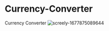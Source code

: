 # Currency-Converter
Currency Converter
![screely-1677875089644](https://user-images.githubusercontent.com/121637550/222824350-f2664a10-19b4-4591-8c6c-6afd384b9a62.png)
